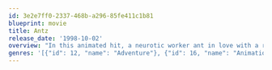 ```yaml
---
id: 3e2e7ff0-2337-468b-a296-85fe411c1b81
blueprint: movie
title: Antz
release_date: '1998-10-02'
overview: "In this animated hit, a neurotic worker ant in love with a rebellious princess rises to unlikely stardom when he switches places with a soldier. Signing up to march in a parade, he ends up under the command of a bloodthirsty general. But he's actually been enlisted to fight against a termite army."
genres: '[{"id": 12, "name": "Adventure"}, {"id": 16, "name": "Animation"}, {"id": 35, "name": "Comedy"}, {"id": 10751, "name": "Family"}]'
---
```

